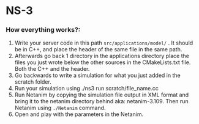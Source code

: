 # NS-3
### How everything works?:
1. Write your server code in this path ```src/applications/model/``` . It should be in C++, and place the header of the same file in the same path.
2. Afterwards go back 1 directory in the applications directory place the files you just wrote below the other sources in the CMakeLists.txt file. Both the C++ and the header.
3. Go backwards to write a simulation for what you just added in the scratch folder.
4. Run your simulation using ./ns3 run scratch/file_name.cc
5. Run Netanim by copying the simulation file output in XML format and bring it to the netanim directory behind aka: netanim-3.109. Then run Netanim using ```./Netanim``` command.
6. Open and play with the parameters in the Netanim.
